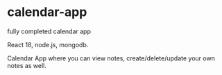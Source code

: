 # calendar-app
fully completed calendar app

React 18, node.js, mongodb.

Calendar App where you can view notes, create/delete/update your own notes as well.
